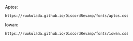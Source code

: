 Aptos:
```
https://ruukulada.github.io/DiscordRevamp/fonts/aptos.css
```
Iowan:
```
https://ruukulada.github.io/DiscordRevamp/fonts/iowan.css
```
